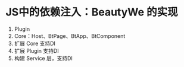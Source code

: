 # JS中的依赖注入：BeautyWe 的实现

1. Plugin
2. Core：Host、BtPage、BtApp、BtComponent
3. 扩展 Core 支持DI
4. 扩展 Plugin 支持DI
5. 构建 Service 层，支持DI